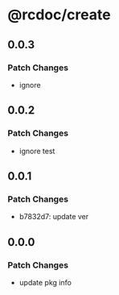 # @rcdoc/create

## 0.0.3

### Patch Changes

- ignore

## 0.0.2

### Patch Changes

- ignore test

## 0.0.1

### Patch Changes

- b7832d7: update ver

## 0.0.0

### Patch Changes

- update pkg info
